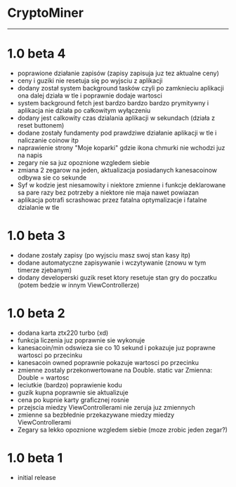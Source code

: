 # CryptoMiner
---------------
# 1.0 beta 4
- poprawione działanie zapisów (zapisy zapisuja juz tez aktualne ceny)
- ceny i guziki nie resetuja się po wyjsciu z aplikacji
- dodany został system background tasków czyli po zamknieciu aplikacji ona dalej działa w tle i poprawnie dodaje wartosci
- system background fetch jest bardzo bardzo bardzo prymitywny i aplikacja nie działa po całkowitym wyłączeniu
- dodany jest calkowity czas dzialania aplikacji w sekundach (działa z reset buttonem)
- dodane zostały fundamenty pod prawdziwe działanie aplikacji w tle i naliczanie coinow itp
- naprawienie strony "Moje koparki" gdzie ikona chmurki nie wchodzi juz na napis
- zegary nie sa juz opoznione wzgledem siebie 
- zmiana 2 zegarow na jeden, aktualizacja posiadanych kanesacoinow odbywa sie co sekunde
- Syf w kodzie jest niesamowity i niektore zmienne i funkcje deklarowane sa pare razy bez potrzeby a niektore nie maja nawet powiazan
- aplikacja potrafi scrashowac przez fatalna optymalizacje i fatalne dzialanie w tle
# 1.0 beta 3 
- dodane zostały zapisy (po wyjsciu masz swoj stan kasy itp)
- dodane automatyczne zapisywanie i wczytywanie (znowu w tym timerze zjebanym)
- dodany developerski guzik reset ktory resetuje stan gry do poczatku (potem bedzie w innym ViewControllerze)
# 1.0 beta 2 
- dodana karta ztx220 turbo (xd)
- funkcja liczenia juz poprawnie sie wykonuje
- kanesacoin/min odswieza sie co 10 sekund i pokazuje juz poprawne wartosci po przecinku 
- kanesacoin owned poprawnie pokazuje wartosci po przecinku 
- zmienne zostaly przekonwertowane na Double. static var Zmienna: Double = wartosc
- leciutkie (bardzo) poprawienie kodu 
- guzik kupna poprawnie sie aktualizuje 
- cena po kupnie karty graficznej rosnie 
- przejscia miedzy ViewControllerami nie zeruja juz zmiennych
- zmienne sa bezbłednie przekazywane miedzy miedzy ViewControllerami 
- Zegary sa lekko opoznione wzgledem siebie (moze zrobic jeden zegar?)


# 1.0 beta 1
- initial release 
